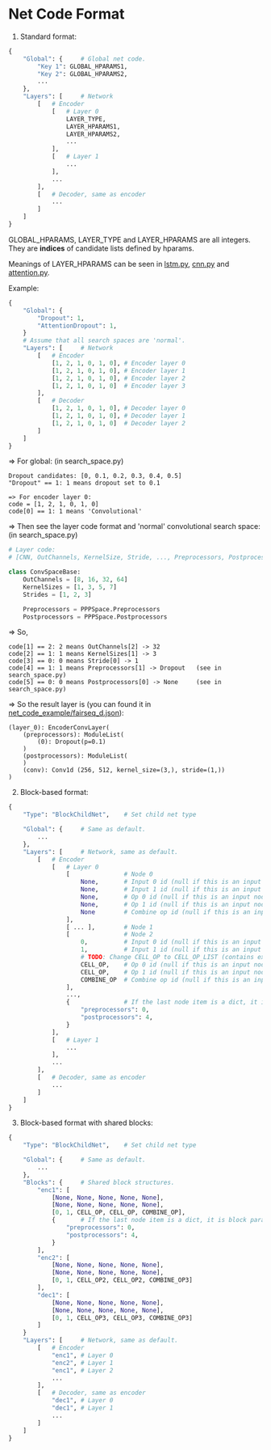 # Net Code Format

1.  Standard format:

```python
{
    "Global": {     # Global net code.
        "Key 1": GLOBAL_HPARAMS1,
        "Key 2": GLOBAL_HPARAMS2,
        ...
    },
    "Layers": [     # Network
        [   # Encoder
            [   # Layer 0
                LAYER_TYPE,
                LAYER_HPARAMS1,
                LAYER_HPARAMS2,
                ...
            ],
            [   # Layer 1
                ...
            ],
            ...
        ],
        [   # Decoder, same as encoder
            ...
        ]
    ]
}
```

GLOBAL_HPARAMS, LAYER_TYPE and LAYER_HPARAMS are all integers.
They are **indices** of candidate lists defined by hparams.

Meanings of LAYER_HPARAMS can be seen in [lstm.py](libs/layers/lstm.py), [cnn.py](libs/layers/cnn.py) and [attention.py](libs/layers/attention.py).

Example:
```python
{
    "Global": {
        "Dropout": 1,
        "AttentionDropout": 1,
    }
    # Assume that all search spaces are 'normal'.
    "Layers": [     # Network
        [   # Encoder
            [1, 2, 1, 0, 1, 0], # Encoder layer 0
            [1, 2, 1, 0, 1, 0], # Encoder layer 1
            [1, 2, 1, 0, 1, 0], # Encoder layer 2
            [1, 2, 1, 0, 1, 0]  # Encoder layer 3
        ],
        [   # Decoder
            [1, 2, 1, 0, 1, 0], # Decoder layer 0
            [1, 2, 1, 0, 1, 0], # Decoder layer 1
            [1, 2, 1, 0, 1, 0]  # Decoder layer 2
        ]
    ]
}
```


=> For global: (in search_space.py)

    Dropout candidates: [0, 0.1, 0.2, 0.3, 0.4, 0.5]
    "Dropout" == 1: 1 means dropout set to 0.1

    => For encoder layer 0:
    code = [1, 2, 1, 0, 1, 0]
    code[0] == 1: 1 means 'Convolutional'

=> Then see the layer code format and 'normal' convolutional search space: (in search_space.py)
```python
# Layer code:
# [CNN, OutChannels, KernelSize, Stride, ..., Preprocessors, Postprocessors]

class ConvSpaceBase:
    OutChannels = [8, 16, 32, 64]
    KernelSizes = [1, 3, 5, 7]
    Strides = [1, 2, 3]

    Preprocessors = PPPSpace.Preprocessors
    Postprocessors = PPPSpace.Postprocessors
```

=> So,

    code[1] == 2: 2 means OutChannels[2] -> 32
    code[2] == 1: 1 means KernelSizes[1] -> 3
    code[3] == 0: 0 means Stride[0] -> 1
    code[4] == 1: 1 means Preprocessors[1] -> Dropout   (see in search_space.py)
    code[5] == 0: 0 means Postprocessors[0] -> None     (see in search_space.py)

=> So the result layer is (you can found it in [net_code_example/fairseq_d.json](net_code_example/fairseq_d.json)):

    (layer_0): EncoderConvLayer(
        (preprocessors): ModuleList(
            (0): Dropout(p=0.1)
        )
        (postprocessors): ModuleList(
        )
        (conv): Conv1d (256, 512, kernel_size=(3,), stride=(1,))
    )

2.  Block-based format:
```python
{
    "Type": "BlockChildNet",    # Set child net type

    "Global": {     # Same as default.
        ...
    },
    "Layers": [     # Network, same as default.
        [   # Encoder
            [   # Layer 0
                [               # Node 0
                    None,       # Input 0 id (null if this is an input node)
                    None,       # Input 1 id (null if this is an input node)
                    None,       # Op 0 id (null if this is an input node)
                    None,       # Op 1 id (null if this is an input node)
                    None        # Combine op id (null if this is an input node)
                ],
                [ ... ],        # Node 1
                [               # Node 2
                    0,          # Input 0 id (null if this is an input node)
                    1,          # Input 1 id (null if this is an input node)
                    # TODO: Change CELL_OP to CELL_OP_LIST (contains extra arguments)?
                    CELL_OP,    # Op 0 id (null if this is an input node)
                    CELL_OP,    # Op 1 id (null if this is an input node)
                    COMBINE_OP  # Combine op id (null if this is an input node)
                ],
                ...,
                {               # If the last node item is a dict, it is block params
                    "preprocessors": 0,
                    "postprocessors": 4,
                }
            ],
            [   # Layer 1
                ...
            ],
            ...
        ],
        [   # Decoder, same as encoder
            ...
        ]
    ]
}
```

3. Block-based format with shared blocks:
```python
{
    "Type": "BlockChildNet",    # Set child net type

    "Global": {     # Same as default.
        ...
    },
    "Blocks": {     # Shared block structures.
        "enc1": [
            [None, None, None, None, None],
            [None, None, None, None, None],
            [0, 1, CELL_OP, CELL_OP, COMBINE_OP],
            {       # If the last node item is a dict, it is block params
                "preprocessors": 0,
                "postprocessors": 4,
            }
        ],
        "enc2": [
            [None, None, None, None, None],
            [None, None, None, None, None],
            [0, 1, CELL_OP2, CELL_OP2, COMBINE_OP3]
        ],
        "dec1": [
            [None, None, None, None, None],
            [None, None, None, None, None],
            [0, 1, CELL_OP3, CELL_OP3, COMBINE_OP3]
        ]
    }
    "Layers": [     # Network, same as default.
        [   # Encoder
            "enc1", # Layer 0
            "enc2", # Layer 1
            "enc1", # Layer 2
            ...
        ],
        [   # Decoder, same as encoder
            "dec1", # Layer 0
            "dec1", # Layer 1
            ...
        ]
    ]
}
```